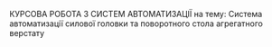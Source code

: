   КУРСОВА РОБОТА З СИСТЕМ АВТОМАТИЗАЦІЇ на тему:
	Система автоматизації силової головки та поворотного стола 
			        агрегатного верстату
